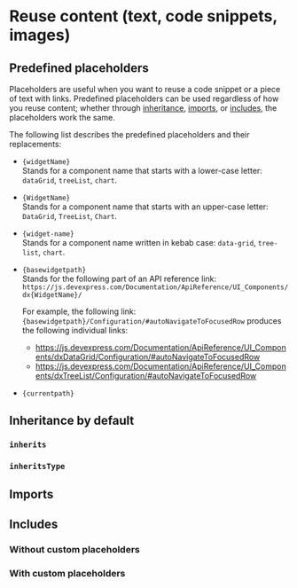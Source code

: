# Reuse content (text, code snippets, images)

## Predefined placeholders

Placeholders are useful when you want to reuse a code snippet or a piece of text with links. Predefined placeholders can be used regardless of how you reuse content; whether through [inheritance](#inheritance-by-default), [imports](#imports), or [includes](#includes), the placeholders work the same.

The following list describes the predefined placeholders and their replacements:

- `{widgetName}`    
Stands for a component name that starts with a lower-case letter: `dataGrid`, `treeList`, `chart`.
- `{WidgetName}`        
Stands for a component name that starts with an upper-case letter: `DataGrid`, `TreeList`, `Chart`.
- `{widget-name}`       
Stands for a component name written in kebab case: `data-grid`, `tree-list`, `chart`.
- `{basewidgetpath}`        
Stands for the following part of an API reference link:     
`https://js.devexpress.com/Documentation/ApiReference/UI_Components/dx{WidgetName}/`

    For example, the following link: `{basewidgetpath}/Configuration/#autoNavigateToFocusedRow` produces the following individual links:

    - https://js.devexpress.com/Documentation/ApiReference/UI_Components/dxDataGrid/Configuration/#autoNavigateToFocusedRow
    - https://js.devexpress.com/Documentation/ApiReference/UI_Components/dxTreeList/Configuration/#autoNavigateToFocusedRow
    
- `{currentpath}`

## Inheritance by default

### `inherits`

### `inheritsType`

## Imports

## Includes

### Without custom placeholders

### With custom placeholders
